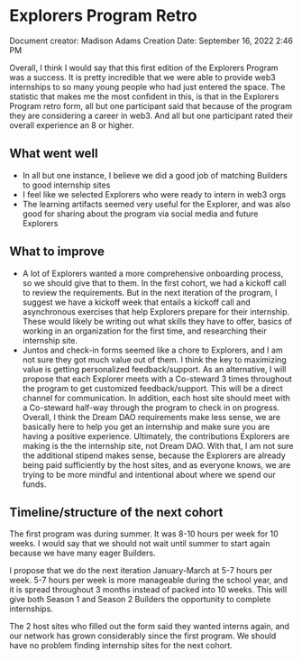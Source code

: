 # Explorers Program Retro

Document creator: Madison Adams
Creation Date: September 16, 2022 2:46 PM

Overall, I think I would say that this first edition of the Explorers Program was a success. It is pretty incredible that we were able to provide web3 internships to so many young people who had just entered the space. The statistic that makes me the most confident in this, is that in the Explorers Program retro form, all but one participant said that because of the program they are considering a career in web3. And all but one participant rated their overall experience an 8 or higher. 

## What went well

- In all but one instance, I believe we did a good job of matching Builders to good internship sites
- I feel like we selected Explorers who were ready to intern in web3 orgs
- The learning artifacts seemed very useful for the Explorer, and was also good for sharing about the program via social media and future Explorers

## What to improve

- A lot of Explorers wanted a more comprehensive onboarding process, so we should give that to them. In the first cohort, we had a kickoff call to review the requirements. But in the next iteration of the program, I suggest we have a kickoff week that entails a kickoff call and asynchronous exercises that help Explorers prepare for their internship. These would likely be writing out what skills they have to offer, basics of working in an organization for the first time, and researching their internship site.
- Juntos and check-in forms seemed like a chore to Explorers, and I am not sure they got much value out of them. I think the key to maximizing value is getting personalized feedback/support. As an alternative, I will propose that each Explorer meets with a Co-steward 3 times throughout the program to get customized feedback/support. This will be a direct channel for communication. In addition, each host site should meet with a Co-steward half-way through the program to check in on progress. Overall, I think the Dream DAO requirements make less sense, we are basically here to help you get an internship and make sure you are having a positive experience. Ultimately, the contributions Explorers are making is the the internship site, not Dream DAO. With that, I am not sure the additional stipend makes sense, because the Explorers are already being paid sufficiently by the host sites, and as everyone knows, we are trying to be more mindful and intentional about where we spend our funds.

## Timeline/structure of the next cohort

The first program was during summer. It was 8-10 hours per week for 10 weeks. I would say that we should not wait until summer to start again because we have many eager Builders. 

I propose that we do the next iteration January-March at 5-7 hours per week. 5-7 hours per week is more manageable during the school year, and it is spread throughout 3 months instead of packed into 10 weeks. This will give both Season 1 and Season 2 Builders the opportunity to complete internships. 

The 2 host sites who filled out the form said they wanted interns again, and our network has grown considerably since the first program. We should have no problem finding internship sites for the next cohort.